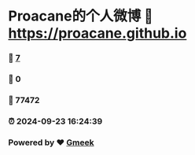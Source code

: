 # Proacane的个人微博 :link: https://proacane.github.io 
### :page_facing_up: [7](https://proacane.github.io/tag.html) 
### :speech_balloon: 0 
### :hibiscus: 77472 
### :alarm_clock: 2024-09-23 16:24:39 
### Powered by :heart: [Gmeek](https://github.com/Meekdai/Gmeek)

